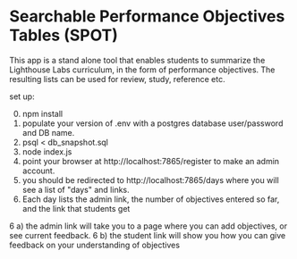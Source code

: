 # Searchable Performance Objectives Tables (SPOT)

This app is a stand alone tool that enables students to summarize the Lighthouse Labs
curriculum, in the form of performance objectives. The resulting lists can be used for 
review, study, reference etc.


set up:

0) npm install
1) populate your version of .env with a postgres database user/password and DB name.
2) psql < db_snapshot.sql
3) node index.js
4) point your browser at http://localhost:7865/register to make an admin account.
5) you should be redirected to http://localhost:7865/days where you will see a list of "days" and links.
6) Each day lists the admin link, the number of objectives entered so far, and the link that students get

6 a) the admin link will take you to a page where you can add objectives, or see current feedback.
6 b) the student link will show you how you can give feedback on your understanding of objectives
